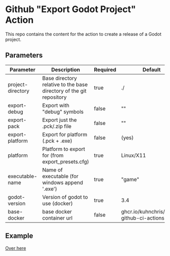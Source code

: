 # Github "Export Godot Project" Action

This repo contains the content for the action to create a release of a Godot project.

## Parameters

|Parameter|Description|Required|Default|
|---------|-----------|-|-|
|project-directory|Base directory relative to the base directory of the git repository|true|./|
|export-debug|Export with "debug" symbols|false|""|
|export-pack|Export just the .pck/.zip file|false|""|
|export-platform|Export for platform (.pck + .exe)|false|(yes)
|platform|Platform to export for (from export_presets.cfg)|true|Linux/X11|
|executable-name|Name of executable (for windows append '.exe')|true|"game"|
|godot-version|Version of godot to use (docker)|true|3.4
|base-docker|base docker container url|false|ghcr.io/kuhnchris/godot-github-ci-actions

## Example

[Over here](https://github.com/kuhnchris/github-godot-example-project)
